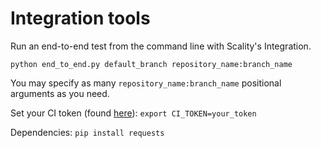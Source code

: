 # Integration tools

Run an end-to-end test from the command line with Scality's Integration.

`python end_to_end.py default_branch repository_name:branch_name`

You may specify as many `repository_name:branch_name` positional arguments as
you need.

Set your CI token (found [here](http://ci.ironmann.io/account/api)): `export CI_TOKEN=your_token`

Dependencies: `pip install requests`

